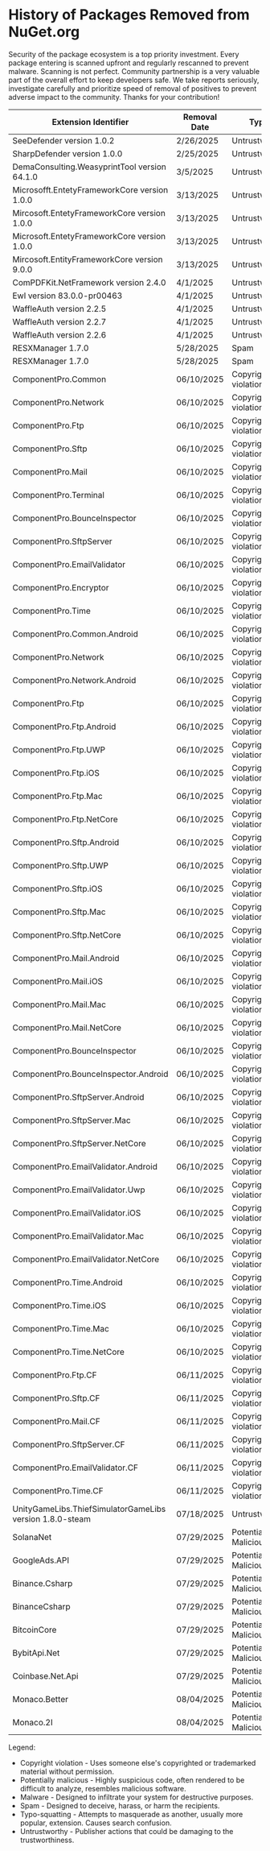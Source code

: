 # History of Packages Removed from NuGet.org

Security of the package ecosystem is a top priority investment. 
Every package entering is scanned upfront and regularly rescanned to prevent malware. 
Scanning is not perfect. Community partnership is a very valuable part of the overall effort to keep developers safe. We take reports seriously, investigate carefully and prioritize speed of removal of positives to prevent adverse impact to the community. Thanks for your contribution!


| Extension Identifier                  | Removal Date | Type                          |
|---------------------------------------|--------------|-------------------------------|
|      SeeDefender	 version 1.0.2    |       2/26/2025       |   Untrustworthy  |
|      SharpDefender	 version 1.0.0    |       2/25/2025       |  Untrustworthy   |
|      DemaConsulting.WeasyprintTool version  64.1.0   |      3/5/2025       |  Untrustworthy   |
|      Microsofft.EntetyFrameworkCore  version  1.0.0   |      3/13/2025       |  Untrustworthy   |
|      Mircоsoft.EntetyFrameworkCore  version  1.0.0   |      3/13/2025       |  Untrustworthy   |
|      Micrоsoft.EntetyFrameworkCore  version  1.0.0   |      3/13/2025       |  Untrustworthy   |
|      Мircosоft.ЕntitуFramеworkСоrе  version  9.0.0   |      3/13/2025       |  Untrustworthy   |
|      ComPDFKit.NetFramework version  2.4.0   |    4/1/2025      |  Untrustworthy   |
|      Ewl version  83.0.0-pr00463   |    4/1/2025       |  Untrustworthy   |
|      WaffleAuth version  2.2.5    |     4/1/2025      |  Untrustworthy   |
|      WaffleAuth version 2.2.7    |     4/1/2025    |  Untrustworthy   |
|      WaffleAuth version 2.2.6    |     4/1/2025    |  Untrustworthy   |
|     RESXManager 1.7.0  |     5/28/2025    | Spam   |
|     RESXManager 1.7.0  |     5/28/2025    | Spam   |
|   ComponentPro.Common    |       06/10/2025       |   Copyright violation |
|   ComponentPro.Network    |       06/10/2025       |  Copyright violation |
|   ComponentPro.Ftp    |      06/10/2025       |  Copyright violation |
|   ComponentPro.Sftp     |      06/10/2025       |  Copyright violation |
|   ComponentPro.Mail    |      06/10/2025       |  Copyright violation |
|   ComponentPro.Terminal   |      06/10/2025       |  Copyright violation |
|   ComponentPro.BounceInspector   |       06/10/2025       |  Copyright violation |
|   ComponentPro.SftpServer    |    06/10/2025      |  Copyright violation |
|   ComponentPro.EmailValidator     |    06/10/2025       |  Copyright violation |
|   ComponentPro.Encryptor      |     06/10/2025      |  Copyright violation |
|   ComponentPro.Time      |     06/10/2025    |  Copyright violation |
|   ComponentPro.Common.Android     |     06/10/2025    |  Copyright violation|
|   ComponentPro.Network    |     06/10/2025    | Copyright violation |
|   ComponentPro.Network.Android    |     06/10/2025    | Copyright violation |
|   ComponentPro.Ftp  |       06/10/2025       |   Copyright violation |
|   ComponentPro.Ftp.Android   |       06/10/2025       |  Copyright violation |
|   ComponentPro.Ftp.UWP    |      06/10/2025      |  Copyright violation |
|   ComponentPro.Ftp.iOS    |      06/10/2025       |  Copyright violation |
|   ComponentPro.Ftp.Mac     |      06/10/2025      |  Copyright violation |
|   ComponentPro.Ftp.NetCore    |      06/10/2025       |  Copyright violation |
|   ComponentPro.Sftp.Android   |      06/10/2025       |  Copyright violation |
|   ComponentPro.Sftp.UWP     |    06/10/2025      |  Copyright violation |
|   ComponentPro.Sftp.iOS   |    06/10/2025       |  Copyright violation |
|   ComponentPro.Sftp.Mac   |     06/10/2025      |  Copyright violation |
|   ComponentPro.Sftp.NetCore    |     06/10/2025    |  Copyright violation |
|   ComponentPro.Mail.Android   |     06/10/2025    |  Copyright violation |
|   ComponentPro.Mail.iOS  |     06/10/2025    | Copyright violation  |
|   ComponentPro.Mail.Mac   |     06/10/2025    | Copyright violation |
|   ComponentPro.Mail.NetCore   |    06/10/2025       |  Copyright violation |
|   ComponentPro.BounceInspector  |     06/10/2025      |  Copyright violation |
|   ComponentPro.BounceInspector.Android  |     06/10/2025    |  Copyright violation |
|   ComponentPro.SftpServer.Android    |     06/10/2025    |  Copyright violation |
|   ComponentPro.SftpServer.Mac   |     06/10/2025    | Copyright violation |
|   ComponentPro.SftpServer.NetCore    |     06/10/2025    | Copyright violation |
|   ComponentPro.EmailValidator.Android   |       06/10/2025       |   Copyright violation |
|   ComponentPro.EmailValidator.Uwp      |       06/10/2025       |  Copyright violation |
|   ComponentPro.EmailValidator.iOS    |      06/10/2025       |  Copyright violation |
|   ComponentPro.EmailValidator.Mac   |      06/10/2025       |  Copyright violation |
|   ComponentPro.EmailValidator.NetCore     |      06/10/2025       |  Copyright violation |
|   ComponentPro.Time.Android |      06/10/2025       |  Copyright violation |
|   ComponentPro.Time.iOS     |      06/10/2025       |  Copyright violation |
|   ComponentPro.Time.Mac    |    06/10/2025     |  Copyright violation |
|   ComponentPro.Time.NetCore   |    06/10/2025      |  Copyright violation |
|   ComponentPro.Ftp.CF    |     06/11/2025      |  Copyright violation |
|   ComponentPro.Sftp.CF |     06/11/2025    |  Copyright violation |
|   ComponentPro.Mail.CF   |     06/11/2025    |  Copyright violation |
|   ComponentPro.SftpServer.CF  |    06/11/2025    | Copyright violation |
|   ComponentPro.EmailValidator.CF |    06/11/2025    | Copyright violation |
|   ComponentPro.Time.CF   |     06/11/2025      |  Copyright violation |
|   UnityGameLibs.ThiefSimulatorGameLibs	 version 1.8.0-steam    |       07/18/2025       |   Untrustworthy  |
|    SolanaNet          |    07/29/2025    |    Potentially Malicious    |
|    GoogleAds.API      |    07/29/2025    |    Potentially Malicious    |
|    Binance.Csharp     |    07/29/2025    |    Potentially Malicious    |
|    BinanceCsharp      |    07/29/2025    |    Potentially Malicious    |
|    BitcoinCore        |    07/29/2025    |    Potentially Malicious    |
|    BybitApi.Net       |    07/29/2025    |    Potentially Malicious    |
|    Coinbase.Net.Api   |    07/29/2025    |    Potentially Malicious    |
|    Monaco.Better      |    08/04/2025    |    Potentially Malicious    |
|    Monaco.2I          |    08/04/2025    |    Potentially Malicious    |






Legend:
- Copyright violation - Uses someone else's copyrighted or trademarked material without permission.
- Potentially malicious - Highly suspicious code, often rendered to be difficult to analyze, resembles malicious software.
- Malware - Designed to infiltrate your system for destructive purposes.
- Spam - Designed to deceive, harass, or harm the recipients.
- Typo-squatting - Attempts to masquerade as another, usually more popular, extension. Causes search confusion.
- Untrustworthy - Publisher actions that could be damaging to the trustworthiness.
